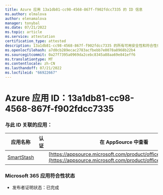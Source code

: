 ```yaml
---
title: Azure 应用 13a1db81-cc98-4568-867f-f902fdcc7335 的 ID 信息
ms.author: elmalova
author: elenamalova
manager: tonybal
ms.date: 07/21/2022
ms.topic: article
ms.service: attestation
certification_type: attested
description: 13a1db81-cc98-4568-867f-f902fdcc7335 的所有可用安全性和符合性信息信息。
ms.openlocfilehash: a7d0cb289ecac2783acfbebb7e0078a8968b22b4
ms.sourcegitcommit: 0a27f7395a0969da2cebc8345a88aa69e841eff6
ms.translationtype: MT
ms.contentlocale: zh-CN
ms.lasthandoff: 07/21/2022
ms.locfileid: "66922667"
---
```

# <a name="azure-app-id-13a1db81-cc98-4568-867f-f902fdcc7335"></a>Azure 应用 ID：13a1db81-cc98-4568-867f-f902fdcc7335


### <a name="apps-associated-with-this-id"></a>与此 ID 关联的应用：
| **应用名称** | **认证** | **在 AppSource 中查看** |
|--------------|---------------|-----------------------|
| [SmartStash](../forward/WA200004223.md) |  | [https://appsource.microsoft.com/product/office/WA200004223](https://appsource.microsoft.com/product/office/WA200004223) |

### <a name="microsoft-365-app-compliance-status"></a>Microsoft 365 应用符合性状态
- 发布者证明状态：已完成
